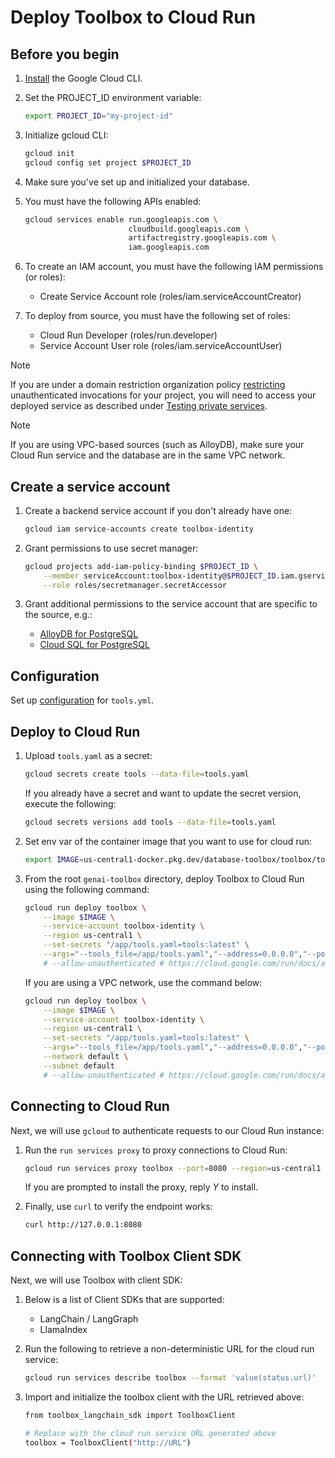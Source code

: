 # Deploy Toolbox to Cloud Run

## Before you begin

1. [Install](https://cloud.google.com/sdk/docs/install) the Google Cloud CLI.

1. Set the PROJECT_ID environment variable:

    ```bash
    export PROJECT_ID="my-project-id"
    ```

1. Initialize gcloud CLI:

    ```bash
    gcloud init
    gcloud config set project $PROJECT_ID
    ```

1. Make sure you've set up and initialized your database.

1. You must have the following APIs enabled:

    ```bash
    gcloud services enable run.googleapis.com \
                           cloudbuild.googleapis.com \
                           artifactregistry.googleapis.com \
                           iam.googleapis.com
    ```

1. To create an IAM account, you must have the following IAM permissions (or
   roles):
    - Create Service Account role (roles/iam.serviceAccountCreator)

1. To deploy from source, you must have the following set of roles:
    - Cloud Run Developer (roles/run.developer)
    - Service Account User role (roles/iam.serviceAccountUser)

> [!NOTE]
> If you are under a domain restriction organization policy
  [restricting](https://cloud.google.com/run/docs/authenticating/public#domain-restricted-sharing)
  unauthenticated invocations for your project, you will need to access your
  deployed service as described under [Testing private
  services](https://cloud.google.com/run/docs/triggering/https-request#testing-private).

> [!NOTE]  
> If you are using VPC-based sources (such as AlloyDB), make sure your Cloud Run service and the database are in the same VPC network.

## Create a service account

1. Create a backend service account if you don't already have one:

    ```bash
    gcloud iam service-accounts create toolbox-identity
    ```

1.  Grant permissions to use secret manager:

    ```bash
    gcloud projects add-iam-policy-binding $PROJECT_ID \
        --member serviceAccount:toolbox-identity@$PROJECT_ID.iam.gserviceaccount.com \
        --role roles/secretmanager.secretAccessor
    ```

1. Grant additional permissions to the service account that are specific to the source, e.g.:
    - [AlloyDB for PostgreSQL](https://github.com/googleapis/genai-toolbox/blob/main/docs/sources/alloydb-pg.md#iam-identity)
    - [Cloud SQL for PostgreSQL](https://github.com/googleapis/genai-toolbox/blob/main/docs/sources/cloud-sql-pg.md#iam-identity)

## Configuration

Set up [configuration](https://github.com/googleapis/genai-toolbox/blob/main/README.md#configuration) for `tools.yml`.

## Deploy to Cloud Run

1. Upload `tools.yaml` as a secret:

    ```bash
    gcloud secrets create tools --data-file=tools.yaml
    ```

    If you already have a secret and want to update the secret version, execute the following:

    ```bash
    gcloud secrets versions add tools --data-file=tools.yaml
    ```

1. Set env var of the container image that you want to use for cloud run:

    ```bash
    export IMAGE=us-central1-docker.pkg.dev/database-toolbox/toolbox/toolbox:latest
    ```

1. From the root `genai-toolbox` directory, deploy Toolbox
   to Cloud Run using the following command:

    ```bash
    gcloud run deploy toolbox \
        --image $IMAGE \
        --service-account toolbox-identity \
        --region us-central1 \
        --set-secrets "/app/tools.yaml=tools:latest" \
        --args="--tools_file=/app/tools.yaml","--address=0.0.0.0","--port=8080"
        # --allow-unauthenticated # https://cloud.google.com/run/docs/authenticating/public#gcloud
    ```

    If you are using a VPC network, use the command below:

    ```bash
    gcloud run deploy toolbox \
        --image $IMAGE \
        --service-account toolbox-identity \
        --region us-central1 \
        --set-secrets "/app/tools.yaml=tools:latest" \
        --args="--tools_file=/app/tools.yaml","--address=0.0.0.0","--port=8080" \
        --network default \
        --subnet default
        # --allow-unauthenticated # https://cloud.google.com/run/docs/authenticating/public#gcloud
    ```

## Connecting to Cloud Run

Next, we will use `gcloud` to authenticate requests to our Cloud Run instance:

1. Run the `run services proxy` to proxy connections to Cloud Run:

    ```bash
    gcloud run services proxy toolbox --port=8080 --region=us-central1
    ```

    If you are prompted to install the proxy, reply *Y* to install.

1. Finally, use `curl` to verify the endpoint works:

    ```bash
    curl http://127.0.0.1:8080
    ``` 

## Connecting with Toolbox Client SDK

Next, we will use Toolbox with client SDK:

1. Below is a list of Client SDKs that are supported:

    - LangChain / LangGraph
    - LlamaIndex

1. Run the following to retrieve a non-deterministic URL for the cloud run service:

    ```bash
    gcloud run services describe toolbox --format 'value(status.url)'
    ```

1. Import and initialize the toolbox client with the URL retrieved above:

    ```bash
    from toolbox_langchain_sdk import ToolboxClient

    # Replace with the cloud run service URL generated above
    toolbox = ToolboxClient("http://URL")
    ```
